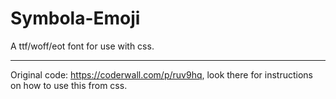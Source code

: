 Symbola-Emoji
=============

A ttf/woff/eot font for use with css.


---

Original code: https://coderwall.com/p/ruv9hq, look there for instructions on how to use this from css.
